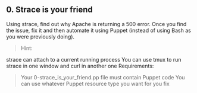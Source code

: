 ## 0. Strace is your friend

Using strace, find out why Apache is returning a 500 error. Once you find the issue, fix it and then automate it using Puppet (instead of using Bash as you were previously doing).

> Hint:

strace can attach to a current running process
You can use tmux to run strace in one window and curl in another one
Requirements:

> Your 0-strace_is_your_friend.pp file must contain Puppet code
> You can use whatever Puppet resource type you want for you fix
